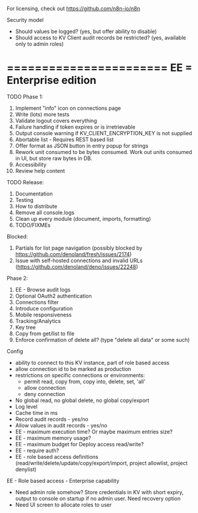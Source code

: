 For licensing, check out https://github.com/n8n-io/n8n

Security model

- Should values be logged? (yes, but offer ability to disable)
- Should access to KV Client audit records be restricted? (yes, available only to admin roles)

# ======================= EE = Enterprise edition

TODO Phase 1: 
1. Implement "info" icon on connections page 
2. Write (lots) more tests 
3. Validate logout covers everything 
4. Failure handling if token expires or is irretrievable 
5. Output console warning if KV_CLIENT_ENCRYPTION_KEY is not supplied 
6. Abortable list - Requires REST based list
7. Offer format as JSON button in entry popup for strings 
8. Rework unit consumed to be bytes consumed. Work out units consumed in UI, but store raw bytes in DB. 
9. Accessibility
12. Review help content

TODO Release:

1. Documentation
2. Testing
3. How to distribute
4. Remove all console.logs
5. Clean up every module (document, imports, formatting) 
6. TODO/FIXMEs

Blocked:

1. Partials for list page navigation (possibly blocked by
   https://github.com/denoland/fresh/issues/2174)
2. Issue with self-hosted connections and invalid URLs
   (https://github.com/denoland/deno/issues/22248)

Phase 2:

1. EE - Browse audit logs
2. Optional OAuth2 authentication
3. Connections filter
4. Introduce configuration
5. Mobile responsiveness
6. Tracking/Analytics
7. Key tree
8. Copy from get/list to file
9. Enforce confirmation of delete all? (type "delete all data" or some such)

Config

- ability to connect to this KV instance, part of role based access
- allow connection id to be marked as production
- restrictions on specific connections or environments:
  - permit read, copy from, copy into, delete, set, 'all'
  - allow connection
  - deny connection
- No global read, no global delete, no global copy/export
- Log level
- Cache time in ms
- Record audit records - yes/no
- Allow values in audit records - yes/no
- EE - maximum execution time? Or maybe maximum entries size?
- EE - maximum memory usage?
- EE - maximum budget for Deploy access read/write?
- EE - require auth?
- EE - role based access definitions (read/write/delete/update/copy/export/import, project
  allowlist, project denylist)

EE - Role based access - Enterprise capability

- Need admin role somehow? Store credentials in KV with short expiry, output to console on startup
  if no admin user. Need recovery option
- Need UI screen to allocate roles to user
